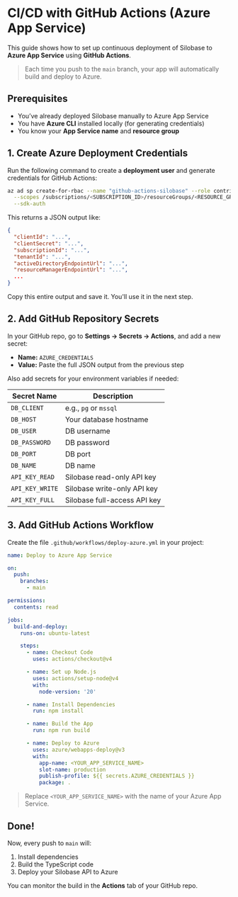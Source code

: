 # CI/CD with GitHub Actions (Azure App Service)
This guide shows how to set up continuous deployment of Silobase to **Azure App Service** using **GitHub Actions**.

> Each time you push to the `main` branch, your app will automatically build and deploy to Azure.

## Prerequisites

* You’ve already deployed Silobase manually to Azure App Service
* You have **Azure CLI** installed locally (for generating credentials)
* You know your **App Service name** and **resource group**


## 1. Create Azure Deployment Credentials

Run the following command to create a **deployment user** and generate credentials for GitHub Actions:

```bash
az ad sp create-for-rbac --name "github-actions-silobase" --role contributor \
  --scopes /subscriptions/<SUBSCRIPTION_ID>/resourceGroups/<RESOURCE_GROUP>/providers/Microsoft.Web/sites/<APP_NAME> \
  --sdk-auth
```

This returns a JSON output like:

```json
{
  "clientId": "...",
  "clientSecret": "...",
  "subscriptionId": "...",
  "tenantId": "...",
  "activeDirectoryEndpointUrl": "...",
  "resourceManagerEndpointUrl": "...",
  ...
}
```

Copy this entire output and save it. You'll use it in the next step.


## 2. Add GitHub Repository Secrets

In your GitHub repo, go to **Settings → Secrets → Actions**, and add a new secret:

* **Name:** `AZURE_CREDENTIALS`
* **Value:** Paste the full JSON output from the previous step

Also add secrets for your environment variables if needed:

| Secret Name     | Description                  |
| --------------- | ---------------------------- |
| `DB_CLIENT`     | e.g., `pg` or `mssql`        |
| `DB_HOST`       | Your database hostname       |
| `DB_USER`       | DB username                  |
| `DB_PASSWORD`   | DB password                  |
| `DB_PORT`       | DB port                      |
| `DB_NAME`       | DB name                      |
| `API_KEY_READ`  | Silobase read-only API key   |
| `API_KEY_WRITE` | Silobase write-only API key  |
| `API_KEY_FULL`  | Silobase full-access API key |

## 3. Add GitHub Actions Workflow

Create the file `.github/workflows/deploy-azure.yml` in your project:

```yaml
name: Deploy to Azure App Service

on:
  push:
    branches:
      - main

permissions:
  contents: read

jobs:
  build-and-deploy:
    runs-on: ubuntu-latest

    steps:
      - name: Checkout Code
        uses: actions/checkout@v4

      - name: Set up Node.js
        uses: actions/setup-node@v4
        with:
          node-version: '20'

      - name: Install Dependencies
        run: npm install

      - name: Build the App
        run: npm run build

      - name: Deploy to Azure
        uses: azure/webapps-deploy@v3
        with:
          app-name: <YOUR_APP_SERVICE_NAME>
          slot-name: production
          publish-profile: ${{ secrets.AZURE_CREDENTIALS }}
          package: .
```

> Replace `<YOUR_APP_SERVICE_NAME>` with the name of your Azure App Service.


## Done!

Now, every push to `main` will:

1. Install dependencies
2. Build the TypeScript code
3. Deploy your Silobase API to Azure

You can monitor the build in the **Actions** tab of your GitHub repo.

